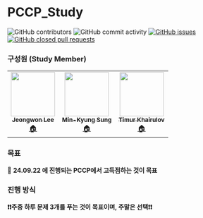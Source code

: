 # PCCP_Study

![GitHub contributors](https://img.shields.io/github/contributors/Woni0204/Coding_Study)
![GitHub commit activity](https://img.shields.io/github/commit-activity/m/Woni0204/Coding_Study)
[![GitHub issues](https://img.shields.io/github/issues/Woni0204/Coding_Study?color=%232da44e)](https://github.com/Woni0204/Coding_Study/issues)
[![GitHub closed pull requests](https://img.shields.io/github/issues-pr-closed/Woni0204/Coding_Study?color=%238250df)](https://github.com/Woni0204/Coding_Study/pulls)

### 구성원 (Study Member)
<!-- ALL-CONTRIBUTORS-LIST:START - Do not remove or modify this section -->
<!-- prettier-ignore-start -->
<!-- markdownlint-disable -->
<table>
  <tr>
    <td align="center"><a href="https://github.com/Woni0204"><img src="https://avatars.githubusercontent.com/u/162476686?v=4" width="100px;" alt=""/><br /><sub><b>Jeongwon Lee</b></sub></a><br /><a href="https://github.com/Woni0204" title="Code">🏠</a></td>
    <td align="center"><a href="https://github.com/clary97"><img src="https://avatars.githubusercontent.com/u/97182733?v=4" width="100px;" alt=""/><br /><sub><b>Min-Kyung Sung</b></sub></a><br /><a href="https://github.com/clary97" title="Code">🏠</a></td>
    <td align="center"><a href="https://github.com/KhrTim"><img src="https://avatars.githubusercontent.com/u/42896525?v=4" width="100px;" alt=""/><br /><sub><b>Timur Khairulov</b></sub></a><br /><a href="https://github.com/KhrTim" title="Code">🏠</a></td>
  </tr>
</table>

<!-- markdownlint-restore -->
<!-- prettier-ignore-end -->

<!-- ALL-CONTRIBUTORS-LIST:END -->

### 목표
📆 **24.09.22 에 진행되는 PCCP에서 고득점하는 것이 목표**

### 진행 방식
**❗️❗️주중 하루 문제 3개를 푸는 것이 목표이며, 주말은 선택❗️❗️**
